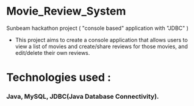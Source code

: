 # Movie_Review_System
Sunbeam hackathon project ( "console based" application with "JDBC" )

* This project aims to create a console application that allows users to view a list of movies and create/share reviews for those movies, and edit/delete their own reviews.
# Technologies used : 
### Java, MySQL, JDBC(Java Database Connectivity).
